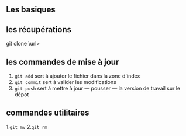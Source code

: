 ## Les basiques

## les récupérations

git clone \url\>

## les commandes de mise à jour

1. `git add` sert à ajouter le fichier dans la zone d'index
2. `git commit` sert à valider les modifications
3. `git push` sert à mettre à jour &mdash; pousser &mdash; la version de travail sur le dépot

## commandes utilitaires

1.`git mv`
2.`git rm`
